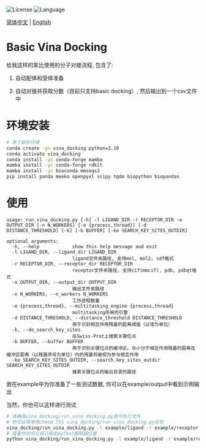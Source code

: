 ![License](https://img.shields.io/badge/license-MIT-yellowgreen)  ![Language](https://img.shields.io/badge/language-python-blue)

<a href="./readme.chs.md">简体中文</a> | <a href="./readme.md">English</a>

# Basic Vina Docking
给我这样的笨比使用的分子对接流程, 包含了:

1. 自动配体和受体准备

2. 自动对接并获取分数（目前只支持basic docking）, 然后输出到一个csv文件中

# 环境安装
```bash
# 来个新的环境
conda create -yn vina_docking python=3.10
conda activate vina_docking
conda install -yc conda-forge mamba
mamba install -yc conda-forge rdkit
mamba install -yc bioconda mmseqs2
pip install panda meeko openpyxl scipy tqdm biopython biopandas
```

# 使用
```
usage: run_vina_docking.py [-h] -l LIGAND_DIR -r RECEPTOR_DIR -o OUTPUT_DIR [-n N_WORKERS] [-e {process,thread}] [-d DISTANCE_THRESHOLD] [-k] [-b BUFFER] [-ko SEARCH_KEY_SITES_OUTDIR]

optional arguments:
  -h, --help            show this help message and exit
  -l LIGAND_DIR, --ligand_dir LIGAND_DIR
                        ligand文件夹路径, 支持mol, mol2, sdf格式
  -r RECEPTOR_DIR, --receptor_dir RECEPTOR_DIR
                        receptor文件夹路径, 支持cif(mmcif), pdb, pdbqt格式
  -o OUTPUT_DIR, --output_dir OUTPUT_DIR
                        输出文件夹路径
  -n N_WORKERS, --n_workers N_WORKERS
                        工作进程数量
  -e {process,thread}, --multitasking_engine {process,thread}
                        multitasking所用的引擎
  -d DISTANCE_THRESHOLD, --distance_threshold DISTANCE_THRESHOLD
                        用于识别相互作用残基的距离阈值（以埃为单位）
  -k, --do_search_key_sites
                        在Swiss-Prot上搜索关键位点
  -b BUFFER, --buffer BUFFER
                        用于识别关键位点的缓冲区。与小分子相互作用残基的距离在缓冲区距离（以残基序号为单位）内的残基将被视为参与相互作用
  -ko SEARCH_KEY_SITES_OUTDIR, --search_key_sites_outdir SEARCH_KEY_SITES_OUTDIR
                        搜索关键位点的输出目录的路径
```

我在example中为你准备了一些测试数据, 你可以在example/output中看到示例输出

当然，你也可以这样进行测试

```bash
# 请确保vina_docking/run_vina_docking.py是可执行文件
# 你可以简单地chmod 755 vina_docking/run_vina_docking.py实现
vina_docking/run_vina_docking.py -l example/ligand -r example/receptor -o example/output -k
# 或者你也可以自己指定python解释器位置
python vina_docking/run_vina_docking.py -l example/ligand -r example/receptor -o example/output -k
```